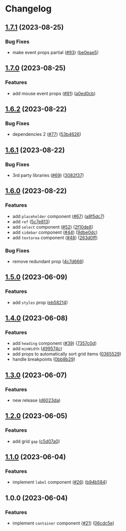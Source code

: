 # Changelog

## [1.7.1](https://github.com/wholesome-ghoul/allaround-components/compare/container-v1.7.0...container-v1.7.1) (2023-08-25)


### Bug Fixes

* make event props partial ([#93](https://github.com/wholesome-ghoul/allaround-components/issues/93)) ([be0eae5](https://github.com/wholesome-ghoul/allaround-components/commit/be0eae5e4c2875f2b4e74ecddf18fb4d3eab9fe0))

## [1.7.0](https://github.com/wholesome-ghoul/allaround-components/compare/container-v1.6.2...container-v1.7.0) (2023-08-25)


### Features

* add mouse event props ([#91](https://github.com/wholesome-ghoul/allaround-components/issues/91)) ([a0ed0cb](https://github.com/wholesome-ghoul/allaround-components/commit/a0ed0cbe07195318db6c14443bea9749d69db0e8))

## [1.6.2](https://github.com/wholesome-ghoul/allaround-components/compare/container-v1.6.1...container-v1.6.2) (2023-08-22)


### Bug Fixes

* dependencies 2 ([#77](https://github.com/wholesome-ghoul/allaround-components/issues/77)) ([53b4626](https://github.com/wholesome-ghoul/allaround-components/commit/53b4626c084a1ffe25655ad5fc216dfbed14b98f))

## [1.6.1](https://github.com/wholesome-ghoul/allaround-components/compare/container-v1.6.0...container-v1.6.1) (2023-08-22)


### Bug Fixes

* 3rd party libraries ([#69](https://github.com/wholesome-ghoul/allaround-components/issues/69)) ([3082f37](https://github.com/wholesome-ghoul/allaround-components/commit/3082f3774505776d89e605bebddd567098400fba))

## [1.6.0](https://github.com/wholesome-ghoul/allaround-components/compare/container-v1.5.0...container-v1.6.0) (2023-08-22)


### Features

* add `placeholder` component ([#67](https://github.com/wholesome-ghoul/allaround-components/issues/67)) ([a8f5dc7](https://github.com/wholesome-ghoul/allaround-components/commit/a8f5dc79c457ff6c88d44c43c9a56e9a9077b8c7))
* add `ref` ([5c7e813](https://github.com/wholesome-ghoul/allaround-components/commit/5c7e8137a67b265787ec364103bd135420187ece))
* add `select` component ([#52](https://github.com/wholesome-ghoul/allaround-components/issues/52)) ([2f10de8](https://github.com/wholesome-ghoul/allaround-components/commit/2f10de8098e70fe963551158190f7c39a9eab38c))
* add `sidebar` component ([#44](https://github.com/wholesome-ghoul/allaround-components/issues/44)) ([9dbe0dc](https://github.com/wholesome-ghoul/allaround-components/commit/9dbe0dcb3f92c103349bf0b01fe5f97dbd42936e))
* add `textarea` component ([#48](https://github.com/wholesome-ghoul/allaround-components/issues/48)) ([263d0ff](https://github.com/wholesome-ghoul/allaround-components/commit/263d0ff58c10f8644ef6d119ed43432663fc5ebf))


### Bug Fixes

* remove redundant prop ([4c7d666](https://github.com/wholesome-ghoul/allaround-components/commit/4c7d6661c930467d05983ff042950828e9874c4d))

## [1.5.0](https://github.com/wholesome-ghoul/allaround-components/compare/container-v1.4.0...container-v1.5.0) (2023-06-09)


### Features

* add `styles` prop ([eb58214](https://github.com/wholesome-ghoul/allaround-components/commit/eb58214703a3ac051f2ecccbb073f4dd62fb3bf2))

## [1.4.0](https://github.com/wholesome-ghoul/allaround-components/compare/container-v1.3.0...container-v1.4.0) (2023-06-08)


### Features

* add `heading` component ([#39](https://github.com/wholesome-ghoul/allaround-components/issues/39)) ([7357c0d](https://github.com/wholesome-ghoul/allaround-components/commit/7357c0d618dd132e66933a6857ce539bb96fd57f))
* add `minWidth` ([499574c](https://github.com/wholesome-ghoul/allaround-components/commit/499574c2bbe047d52b8131bc349381756c1e11c3))
* add props to automatically sort grid items ([0365529](https://github.com/wholesome-ghoul/allaround-components/commit/03655296c5e567280d71613f4c7cb8ff7b82a25a))
* handle breakpoints ([0bb8b29](https://github.com/wholesome-ghoul/allaround-components/commit/0bb8b293d6e93448b0a734bbaf864a6bbc71b8d9))

## [1.3.0](https://github.com/wholesome-ghoul/allaround-components/compare/container-v1.2.0...container-v1.3.0) (2023-06-07)


### Features

* new release ([d6023da](https://github.com/wholesome-ghoul/allaround-components/commit/d6023da6de01374d99554d3752abee62135a431f))

## [1.2.0](https://github.com/wholesome-ghoul/allaround-components/compare/container-v1.1.0...container-v1.2.0) (2023-06-05)


### Features

* add grid `gap` ([c5d07a0](https://github.com/wholesome-ghoul/allaround-components/commit/c5d07a03836b039a16b3ac100cfaea8fc5603800))

## [1.1.0](https://github.com/wholesome-ghoul/allaround-components/compare/container-v1.0.0...container-v1.1.0) (2023-06-04)


### Features

* implement `label` component ([#26](https://github.com/wholesome-ghoul/allaround-components/issues/26)) ([b94b584](https://github.com/wholesome-ghoul/allaround-components/commit/b94b58475c8a068d6a235a9cbb46906e710818c5))

## 1.0.0 (2023-06-04)


### Features

* implement `container` component ([#21](https://github.com/wholesome-ghoul/allaround-components/issues/21)) ([06cdc5e](https://github.com/wholesome-ghoul/allaround-components/commit/06cdc5e48f94166320c1a3e36516ac34b2145e38))
